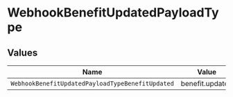 # WebhookBenefitUpdatedPayloadType


## Values

| Name                                             | Value                                            |
| ------------------------------------------------ | ------------------------------------------------ |
| `WebhookBenefitUpdatedPayloadTypeBenefitUpdated` | benefit.updated                                  |